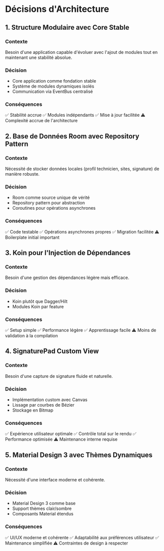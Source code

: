 # Décisions d'Architecture

## 1. Structure Modulaire avec Core Stable

### Contexte
Besoin d'une application capable d'évoluer avec l'ajout de modules tout en maintenant une stabilité absolue.

### Décision
- Core application comme fondation stable
- Système de modules dynamiques isolés
- Communication via EventBus centralisé

### Conséquences
✅ Stabilité accrue
✅ Modules indépendants
✅ Mise à jour facilitée
⚠️ Complexité accrue de l'architecture

## 2. Base de Données Room avec Repository Pattern

### Contexte
Nécessité de stocker données locales (profil technicien, sites, signature) de manière robuste.

### Décision
- Room comme source unique de vérité
- Repository pattern pour abstraction
- Coroutines pour opérations asynchrones

### Conséquences
✅ Code testable
✅ Opérations asynchrones propres
✅ Migration facilitée
⚠️ Boilerplate initial important

## 3. Koin pour l'Injection de Dépendances

### Contexte
Besoin d'une gestion des dépendances légère mais efficace.

### Décision
- Koin plutôt que Dagger/Hilt
- Modules Koin par feature

### Conséquences
✅ Setup simple
✅ Performance légère
✅ Apprentissage facile
⚠️ Moins de validation à la compilation

## 4. SignaturePad Custom View

### Contexte
Besoin d'une capture de signature fluide et naturelle.

### Décision
- Implémentation custom avec Canvas
- Lissage par courbes de Bézier
- Stockage en Bitmap

### Conséquences
✅ Expérience utilisateur optimale
✅ Contrôle total sur le rendu
✅ Performance optimisée
⚠️ Maintenance interne requise

## 5. Material Design 3 avec Thèmes Dynamiques

### Contexte
Nécessité d'une interface moderne et cohérente.

### Décision
- Material Design 3 comme base
- Support thèmes clair/sombre
- Composants Material étendus

### Conséquences
✅ UI/UX moderne et cohérente
✅ Adaptabilité aux préférences utilisateur
✅ Maintenance simplifiée
⚠️ Contraintes de design à respecter